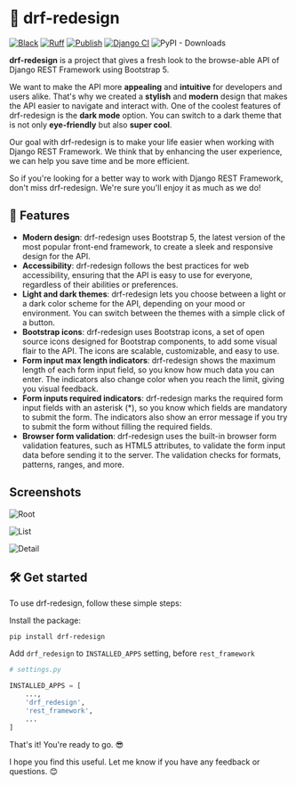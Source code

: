 # 🚀 drf-redesign

[![Black](https://github.com/youzarsiph/drf-redesign/actions/workflows/black.yml/badge.svg)](https://github.com/youzarsiph/drf-redesign/actions/workflows/black.yml)
[![Ruff](https://github.com/youzarsiph/drf-redesign/actions/workflows/ruff.yml/badge.svg)](https://github.com/youzarsiph/drf-redesign/actions/workflows/ruff.yml)
[![Publish](https://github.com/youzarsiph/drf-redesign/actions/workflows/python-publish.yml/badge.svg)](https://github.com/youzarsiph/drf-redesign/actions/workflows/python-publish.yml)
[![Django CI](https://github.com/youzarsiph/drf-redesign/actions/workflows/django.yml/badge.svg)](https://github.com/youzarsiph/drf-redesign/actions/workflows/django.yml)
![PyPI - Downloads](https://img.shields.io/pypi/dm/drf-redesign)

**drf-redesign** is a project that gives a fresh look to the browse-able API of Django REST Framework using Bootstrap 5.

We want to make the API more **appealing** and **intuitive** for developers and users alike.
That's why we created a **stylish** and **modern** design that makes the API easier to navigate and interact with.
One of the coolest features of drf-redesign is the **dark mode** option.
You can switch to a dark theme that is not only **eye-friendly** but also **super cool**.

Our goal with drf-redesign is to make your life easier when working with Django REST Framework.
We think that by enhancing the user experience, we can help you save time and be more efficient.

So if you're looking for a better way to work with Django REST Framework, don't miss drf-redesign.
We're sure you'll enjoy it as much as we do!

## 🌟 Features

- **Modern design**: drf-redesign uses Bootstrap 5, the latest version of the most popular front-end framework,
  to create a sleek and responsive design for the API.
- **Accessibility**: drf-redesign follows the best practices for web accessibility,
  ensuring that the API is easy to use for everyone, regardless of their abilities or preferences.
- **Light and dark themes**: drf-redesign lets you choose between a light or a dark color scheme for the API,
  depending on your mood or environment. You can switch between the themes with a simple click of a button.
- **Bootstrap icons**: drf-redesign uses Bootstrap icons, a set of open source icons designed for Bootstrap components,
  to add some visual flair to the API. The icons are scalable, customizable, and easy to use.
- **Form input max length indicators**: drf-redesign shows the maximum length of each form input field,
  so you know how much data you can enter. The indicators also change color when you reach the limit, giving you visual feedback.
- **Form inputs required indicators**: drf-redesign marks the required form input fields with an asterisk (\*),
  so you know which fields are mandatory to submit the form. The indicators also show an error message if you try to submit the form without filling the required fields.
- **Browser form validation**: drf-redesign uses the built-in browser form validation features, such as HTML5 attributes,
  to validate the form input data before sending it to the server. The validation checks for formats, patterns, ranges, and more.

## Screenshots

![Root](https://github.com/user-attachments/assets/7b85732d-c5eb-4c6a-a867-ba9b8d39890a)

![List](https://github.com/user-attachments/assets/3a6b451a-7575-416f-a67f-ff334e70e262)

![Detail](https://github.com/user-attachments/assets/76e6c7f3-aa33-4534-882c-ad6619fd660b)

## 🛠️ Get started

To use drf-redesign, follow these simple steps:

Install the package:

```console
pip install drf-redesign
```

Add `drf_redesign` to `INSTALLED_APPS` setting, before `rest_framework`

```python
# settings.py

INSTALLED_APPS = [
    ...,
    'drf_redesign',
    'rest_framework',
    ...
]
```

That's it! You're ready to go. 😎

I hope you find this useful. Let me know if you have any feedback or questions. 😊
